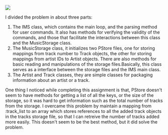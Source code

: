 <a href="https://codeclimate.com/github/yzxchn/pa-ims"><img src="https://codeclimate.com/github/yzxchn/pa-ims/badges/gpa.svg" /></a>

I divided the problem in about three parts:

1. The IMS class, which contains the main loop, and the parsing method for user commands. It also has methods for verifying the validity of the commands, and those that facilitate the interactions between this class and the MusicStorage class.
2. The MusicStorage class, it initializes two PStore files, one for storing mappings from track number to Track objects, the other for storing mappings from artist IDs to Artist objects. There are also methods for basic reading and manipulations of the storage files.Basically, this class serves as a interface between the storage files and the IMS main class.
3. The Artist and Track classes, they are simple classes for packaging information about an artist or a track.

One thing I noticed while completing this assignment is that, PStore doesn't seem to have methods for getting a list of all the keys, or the size of the storage, so it was hard to get information such as the total number of tracks from the storage. I overcame this problem by maintain a mapping from :track_list to an array which stores references to all the added track objects in the tracks storage file, so that I can retreive the number of tracks added more easily. This doesn't seem to be the best method, but it did solve the problem.
